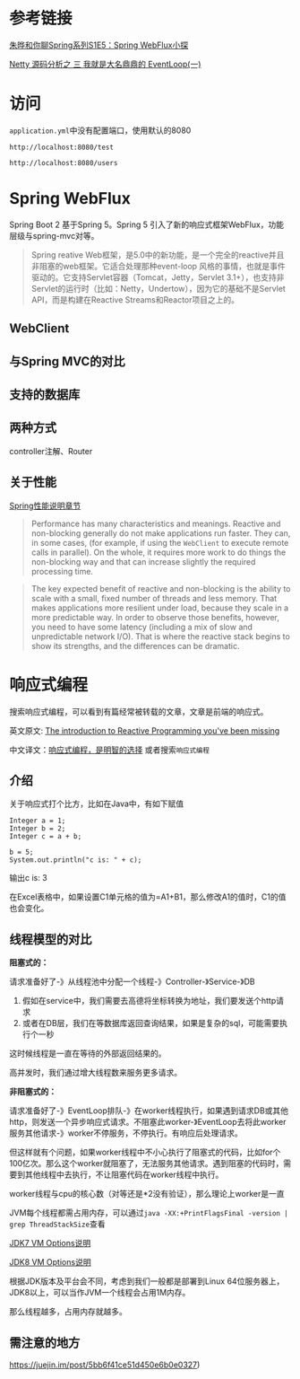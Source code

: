 # 参考链接

[朱晔和你聊Spring系列S1E5：Spring WebFlux小探](https://juejin.im/post/5bb6f41ce51d450e6b0e0327)

[Netty 源码分析之 三 我就是大名鼎鼎的 EventLoop(一)](https://segmentfault.com/a/1190000007403873)

# 访问

`application.yml`中没有配置端口，使用默认的8080

`http://localhost:8080/test`

`http://localhost:8080/users`



# Spring WebFlux

Spring Boot 2 基于Spring 5。Spring 5 引入了新的响应式框架WebFlux，功能层级与spring-mvc对等。

> Spring reative Web框架，是5.0中的新功能，是一个完全的reactive并且非阻塞的web框架。它适合处理那种event-loop 风格的事情，也就是事件驱动的。它支持Servlet容器（Tomcat，Jetty，Servlet 3.1+），也支持非Servlet的运行时（比如：Netty，Undertow），因为它的基础不是Servlet API，而是构建在Reactive Streams和Reactor项目之上的。

## WebClient



## 与Spring MVC的对比



## 支持的数据库



## 两种方式

controller注解、Router





## 关于性能

[Spring性能说明章节](https://docs.spring.io/spring/docs/current/spring-framework-reference/web-reactive.html#webflux-performance)

> Performance has many characteristics and meanings. Reactive and non-blocking generally do not make applications run faster. They can, in some cases, (for example, if using the `WebClient` to execute remote calls in parallel). On the whole, it requires more work to do things the non-blocking way and that can increase slightly the required processing time.

> The key expected benefit of reactive and non-blocking is the ability to scale with a small, fixed number of threads and less memory. That makes applications more resilient under load, because they scale in a more predictable way. In order to observe those benefits, however, you need to have some latency (including a mix of slow and unpredictable network I/O). That is where the reactive stack begins to show its strengths, and the differences can be dramatic.

# 响应式编程

搜索响应式编程，可以看到有篇经常被转载的文章，文章是前端的响应式。

英文原文: [The introduction to Reactive Programming you've been missing](https://gist.github.com/staltz/868e7e9bc2a7b8c1f754)

中文译文：[响应式编程，是明智的选择](https://juejin.im/entry/5a4313ef5188255de57e0a18)  或者搜索`响应式编程`

## 介绍



关于响应式打个比方，比如在Java中，有如下赋值

```
Integer a = 1;
Integer b = 2;
Integer c = a + b;

b = 5;
System.out.println("c is: " + c);
```

输出c is: 3

在Excel表格中，如果设置C1单元格的值为=A1+B1，那么修改A1的值时，C1的值也会变化。

## 线程模型的对比

**阻塞式的：**

请求准备好了-》从线程池中分配一个线程-》Controller-》Service-》DB

1. 假如在service中，我们需要去高德将坐标转换为地址，我们要发送个http请求
2. 或者在DB层，我们在等数据库返回查询结果，如果是复杂的sql，可能需要执行个一秒

这时候线程是一直在等待的外部返回结果的。

高并发时，我们通过增大线程数来服务更多请求。



**非阻塞式的：**

请求准备好了-》EventLoop排队-》在worker线程执行，如果遇到请求DB或其他http，则发送一个异步响应式请求。不阻塞此worker-》EventLoop去将此worker服务其他请求-》worker不停服务，不停执行。有响应后处理请求。

但这样就有个问题，如果worker线程中不小心执行了阻塞式的代码，比如for个100亿次。那么这个worker就阻塞了，无法服务其他请求。遇到阻塞的代码时，需要到其他线程中去执行，不让阻塞代码在worker线程中执行。

worker线程与cpu的核心数（对等还是*2没有验证），那么理论上worker是一直



JVM每个线程都需占用内存，可以通过`java -XX:+PrintFlagsFinal -version | grep ThreadStackSize`查看

[JDK7 VM Options说明](https://www.oracle.com/technetwork/java/javase/tech/vmoptions-jsp-140102.html)

[JDK8 VM Options说明](https://docs.oracle.com/javase/8/docs/technotes/tools/windows/java.html)

根据JDK版本及平台会不同，考虑到我们一般都是部署到Linux 64位服务器上，JDK8以上，可以当作JVM一个线程会占用1M内存。

那么线程越多，占用内存就越多。









## 需注意的地方





https://juejin.im/post/5bb6f41ce51d450e6b0e0327)